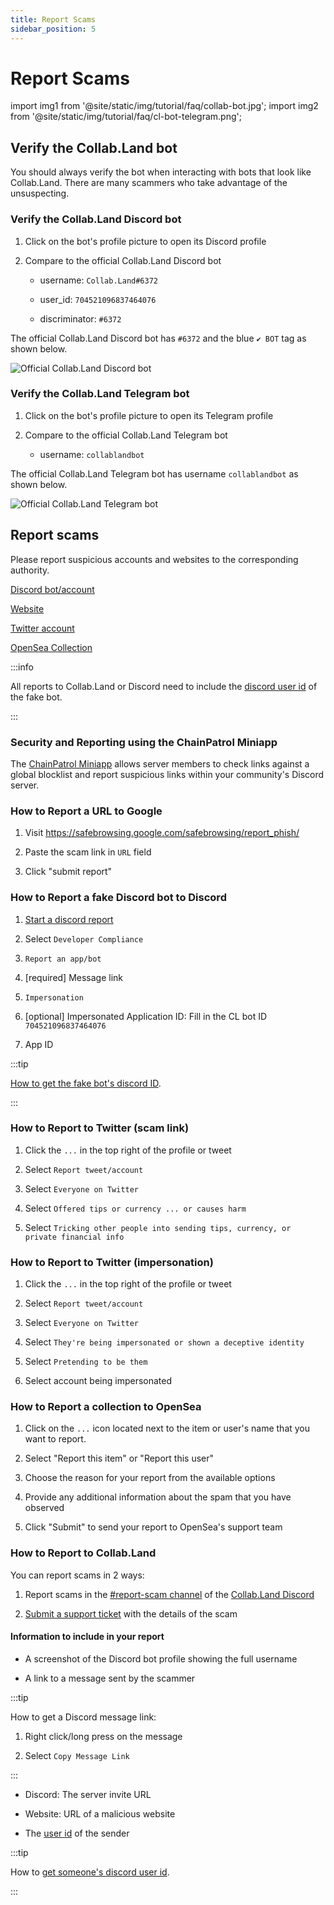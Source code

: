 ```yaml
---
title: Report Scams
sidebar_position: 5
---
```


# Report Scams

import img1 from '@site/static/img/tutorial/faq/collab-bot.jpg';
import img2 from '@site/static/img/tutorial/faq/cl-bot-telegram.png';

## Verify the Collab.Land bot

You should always verify the bot when interacting with bots that look like Collab.Land. There are many scammers who take advantage of the unsuspecting.

### Verify the Collab.Land Discord bot

1. Click on the bot's profile picture to open its Discord profile

2. Compare to the official Collab.Land Discord bot

    - username: `Collab.Land#6372`

    - user_id: `704521096837464076`
  
    - discriminator: `#6372`

The official Collab.Land Discord bot has `#6372` and the blue `✔ BOT` tag as shown below.

   <div class="text--center">
     <img  src={img1} alt="Official Collab.Land Discord bot" />
   </div>

### Verify the Collab.Land Telegram bot

1. Click on the bot's profile picture to open its Telegram profile

2. Compare to the official Collab.Land Telegram bot

   - username: `collablandbot`

The official Collab.Land Telegram bot has username `collablandbot` as shown below.

   <div class="text--center">
     <img  src={img2} alt="Official Collab.Land Telegram bot" />
   </div>

## Report scams

Please report suspicious accounts and websites to the corresponding authority.

[Discord bot/account](#how-to-report-a-fake-discord-bot-to-discord)

[Website](#how-to-report-a-url-to-google)

[Twitter account](#how-to-report-to-twitter-scam-link)

[OpenSea Collection](#how-to-report-a-collection-to-opensea)

:::info

All reports to Collab.Land or Discord need to include the [discord user id](https://support.discord.com/hc/en-us/articles/206346498-Where-can-I-find-my-User-Server-Message-ID-) of the fake bot.

:::

### Security and Reporting using the ChainPatrol Miniapp

The [ChainPatrol Miniapp](../key-features/miniapps) allows server members to check links against a global blocklist and report suspicious links within your community's Discord server.

### How to Report a URL to Google

1. Visit https://safebrowsing.google.com/safebrowsing/report_phish/

2. Paste the scam link in `URL` field

3. Click "submit report"

### How to Report a fake Discord bot to Discord

1. [Start a discord report](https://support.discord.com/hc/en-us/requests/new?ticket_form_id=12275528604823)

2. Select `Developer Compliance`

3. `Report an app/bot`

4. [required] Message link

5. `Impersonation`

6. [optional] Impersonated Application ID: Fill in the CL bot ID `704521096837464076`

7. App ID

:::tip

[How to get the fake bot's discord ID](https://support.discord.com/hc/en-us/articles/206346498-Where-can-I-find-my-User-Server-Message-ID-).

:::

### How to Report to Twitter (scam link)

1. Click the `...` in the top right of the profile or tweet

2. Select `Report tweet/account`

3. Select `Everyone on Twitter`

4. Select `Offered tips or currency ... or causes harm`

5. Select `Tricking other people into sending tips, currency, or private financial info`

### How to Report to Twitter (impersonation)

1. Click the `...` in the top right of the profile or tweet

2. Select `Report tweet/account`

3. Select `Everyone on Twitter`

4. Select `They're being impersonated or shown a deceptive identity`

5. Select `Pretending to be them`

6. Select account being impersonated

### How to Report a collection to OpenSea

1. Click on the `...` icon located next to the item or user's name that you want to report.

2. Select "Report this item" or "Report this user"

3. Choose the reason for your report from the available options

4. Provide any additional information about the spam that you have observed

5. Click "Submit" to send your report to OpenSea's support team

### How to Report to Collab.Land


You can report scams in 2 ways:

1. Report scams in the [#report-scam channel](https://discord.com/channels/904119310702772254/909954920780816486) of the [Collab.Land Discord](https://discord.gg/collabland)

2. [Submit a support ticket](https://collabland.freshdesk.com/support/tickets/new) with the details of the scam

#### Information to include in your report

- A screenshot of the Discord bot profile showing the full username

- A link to a message sent by the scammer

:::tip

How to get a Discord message link:

  1. Right click/long press on the message

  2. Select `Copy Message Link`

:::

- Discord: The server invite URL

- Website: URL of a malicious website

- The [user id](https://support.discord.com/hc/en-us/articles/206346498-Where-can-I-find-my-User-Server-Message-ID-) of the sender

:::tip

How to [get someone's discord user id](https://support.discord.com/hc/en-us/articles/206346498-Where-can-I-find-my-User-Server-Message-ID-).

:::
